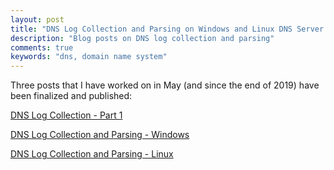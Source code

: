 ```yaml
---
layout: post
title: "DNS Log Collection and Parsing on Windows and Linux DNS Server Series"
description: "Blog posts on DNS log collection and parsing"
comments: true
keywords: "dns, domain name system"
---
```


Three posts that I have worked on in May (and since the end of 2019) have been finalized and published:


[DNS Log Collection - Part 1](https://nxlog.co/dns-log-collection-and-parsing)

[DNS Log Collection and Parsing - Windows](https://nxlog.co/dns-log-collection-on-windows)

[DNS Log Collection and Parsing - Linux](https://nxlog.co/dns-log-collection-on-linux)
